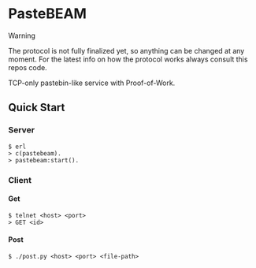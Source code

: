 # PasteBEAM

> [!WARNING]
> The protocol is not fully finalized yet, so anything can be changed at any moment. For the latest info on how the protocol works always consult this repos code.

TCP-only pastebin-like service with Proof-of-Work.

## Quick Start

### Server

```console
$ erl
> c(pastebeam).
> pastebeam:start().
```

### Client

#### Get

```
$ telnet <host> <port>
> GET <id>
```

#### Post

```
$ ./post.py <host> <port> <file-path>
```
